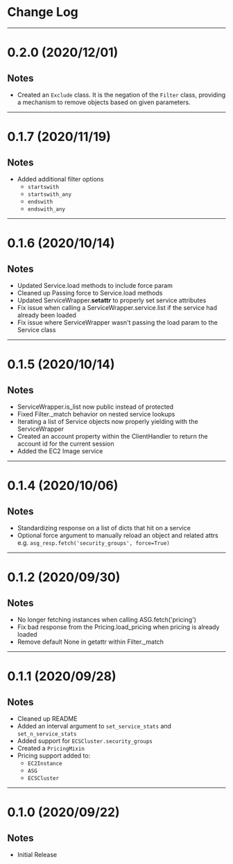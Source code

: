 # Change Log

---

# 0.2.0 (2020/12/01)

## Notes
* Created an `Exclude` class. It is the negation of the `Filter` class, providing a mechanism to remove objects based on given parameters.

---

# 0.1.7 (2020/11/19)

## Notes
* Added additional filter options
    * `startswith`
    * `startswith_any`
    * `endswith`
    * `endswith_any`

---

# 0.1.6 (2020/10/14)

## Notes
* Updated Service.load methods to include force param
* Cleaned up Passing force to Service.load methods
* Updated ServiceWrapper.__setattr__ to properly set service attributes
* Fix issue when calling a ServiceWrapper.service.list if the service had already been loaded
* Fix issue where ServiceWrapper wasn't passing the load param to the Service class

---

# 0.1.5 (2020/10/14)

## Notes
* ServiceWrapper.is_list now public instead of protected
* Fixed Filter._match behavior on nested service lookups 
* Iterating a list of Service objects now properly yielding with the ServiceWrapper 
* Created an account property within the ClientHandler to return the account id for the current session
* Added the EC2 Image service


---

# 0.1.4 (2020/10/06)

## Notes
* Standardizing response on a list of dicts that hit on a service
* Optional force argument to manually reload an object and related attrs e.g. `asg_resp.fetch('security_groups', force=True)`

---

# 0.1.2 (2020/09/30)

## Notes
* No longer fetching instances when calling ASG.fetch('pricing')
* Fix bad response from the Pricing.load_pricing when pricing is already loaded
* Remove default None in getattr within Filter._match

---

# 0.1.1 (2020/09/28)

## Notes
* Cleaned up README
* Added an interval argument to `set_service_stats` and `set_n_service_stats`
* Added support for `ECSCluster.security_groups`
* Created a `PricingMixin`
* Pricing support added to:
  * `EC2Instance` 
  * `ASG` 
  * `ECSCluster` 

---

# 0.1.0 (2020/09/22)

## Notes
* Initial Release
